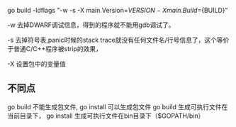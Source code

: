 go build -ldflags "-w -s -X main.Version=${VERSION} -X main.Build=${BUILD}"

-w 去掉DWARF调试信息，得到的程序就不能用gdb调试了。

-s 去掉符号表,panic时候的stack trace就没有任何文件名/行号信息了，这个等价于普通C/C++程序被strip的效果，

-X 设置包中的变量值


## 不同点
go build 不能生成包文件, go install 可以生成包文件
go build 生成可执行文件在当前目录下， go install 生成可执行文件在bin目录下（$GOPATH/bin）